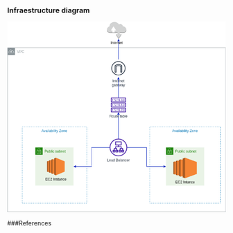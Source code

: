 ### Infraestructure diagram
![Alt text](Infraestructure.png?raw=true "Infraestructure diagram")

###References